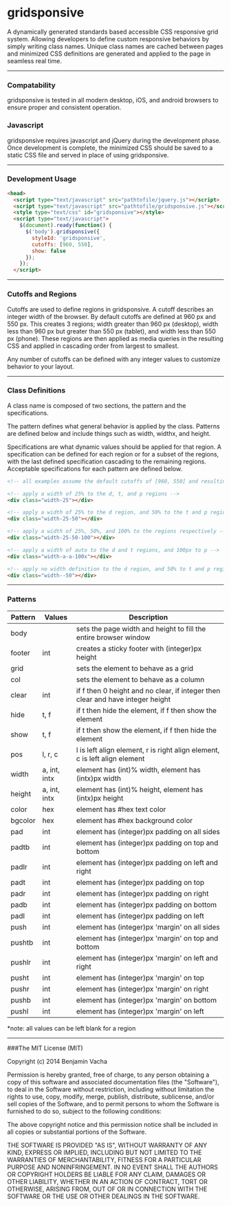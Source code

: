 gridsponsive
============

A dynamically generated standards based accessible CSS responsive grid system. Allowing developers to define custom responsive behaviors by simply writing class names. Unique class names are cached between pages and minimized CSS definitions are generated and applied to the page in seamless real time.

---
### Compatability
gridsponsive is tested in all modern desktop, iOS, and android browsers to ensure proper and consistent operation.

### Javascript
gridsponsive requires javascript and jQuery during the development phase. Once development is complete, the minimized CSS should be saved to a static CSS file and served in place of using gridsponsive.

---
### Development Usage
```html
<head>
  <script type="text/javascript" src="pathtofile/jquery.js"></script>
  <script type="text/javascript" src="pathtofile/gridsponsive.js"></script>
  <style type="text/css" id="gridsponsive"></style>
  <script type="text/javascript">
    $(document).ready(function() {
      $('body').gridsponsive({
        styleId: 'gridsponsive',
        cutoffs: [960, 550],
        show: false
      });
    });
  </script>
```

---
### Cutoffs and Regions
Cutoffs are used to define regions in gridsponsive. A cutoff describes an integer width of the browser. By default cutoffs are defined at 960 px and 550 px. This creates 3 regions; width greater than 960 px (desktop), width less than 960 px but greater than 550 px (tablet), and width less than 550 px (phone). These regions are then applied as media queries in the resulting CSS and applied in cascading order from largest to smallest.

Any number of cutoffs can be defined with any integer values to customize behavior to your layout.

---
### Class Definitions
A class name is composed of two sections, the pattern and the specifications.

The pattern defines what general behavior is applied by the class. Patterns are defined below and include things such as width, widthx, and height.

Specifications are what dynamic values should be applied for that region. A specification can be defined for each region or for a subset of the regions, with the last defined specification cascading to the remaining regions. Acceptable specifications for each pattern are defined below.

```html
<!-- all examples assume the default cutoffs of [960, 550] and resulting regions of [d, t, p] -->

<!-- apply a width of 25% to the d, t, and p regions -->
<div class="width-25"></div>

<!-- apply a width of 25% to the d region, and 50% to the t and p regions -->
<div class="width-25-50"></div>

<!-- apply a width of 25%, 50%, and 100% to the regions respectively -->
<div class="width-25-50-100"></div>

<!-- apply a width of auto to the d and t regions, and 100px to p -->
<div class="width-a-a-100x"></div>

<!-- apply no width definition to the d region, and 50% to t and p regions -->
<div class="width--50"></div>
```

---
### Patterns
| Pattern      | Values      | Description                                                                    |
|--------------|-------------|--------------------------------------------------------------------------------|
| body         |             | sets the page width and height to fill the entire browser window               |
| footer       | int         | creates a sticky footer with (integer)px height                                |
| grid         |             | sets the element to behave as a grid                                           |
| col          |             | sets the element to behave as a column                                         |
| clear        | int         | if f then 0 height and no clear, if integer then clear and have integer height |
| hide         | t, f        | if t then hide the element, if f then show the element                         |
| show         | t, f        | if t then show the element, if f then hide the element                         |
| pos          | l, r, c     | l is left align element, r is right align element, c is left align element     |
| width        | a, int, intx| element has (int)% width, element has (intx)px width                           |
| height       | a, int, intx| element has (int)% height, element has (intx)px height                         |
| color        | hex         | element has #hex text color                                                    |
| bgcolor      | hex         | element has #hex background color                                              |
| pad          | int         | element has (integer)px padding on all sides                                   |
| padtb        | int         | element has (integer)px padding on top and bottom                              |
| padlr        | int         | element has (integer)px padding on left and right                              |
| padt         | int         | element has (integer)px padding on top                                         |
| padr         | int         | element has (integer)px padding on right                                       |
| padb         | int         | element has (integer)px padding on bottom                                      |
| padl         | int         | element has (integer)px padding on left                                        |
| push         | int         | element has (integer)px 'margin' on all sides                                  |
| pushtb       | int         | element has (integer)px 'margin' on top and bottom                             |
| pushlr       | int         | element has (integer)px 'margin' on left and right                             |
| pusht        | int         | element has (integer)px 'margin' on top                                        |
| pushr        | int         | element has (integer)px 'margin' on right                                      |
| pushb        | int         | element has (integer)px 'margin' on bottom                                     |
| pushl        | int         | element has (integer)px 'margin' on left                                       |

*note: all values can be left blank for a region

---
###The MIT License (MIT)

Copyright (c) 2014 Benjamin Vacha

Permission is hereby granted, free of charge, to any person obtaining a copy
of this software and associated documentation files (the "Software"), to deal
in the Software without restriction, including without limitation the rights
to use, copy, modify, merge, publish, distribute, sublicense, and/or sell
copies of the Software, and to permit persons to whom the Software is
furnished to do so, subject to the following conditions:

The above copyright notice and this permission notice shall be included in all
copies or substantial portions of the Software.

THE SOFTWARE IS PROVIDED "AS IS", WITHOUT WARRANTY OF ANY KIND, EXPRESS OR
IMPLIED, INCLUDING BUT NOT LIMITED TO THE WARRANTIES OF MERCHANTABILITY,
FITNESS FOR A PARTICULAR PURPOSE AND NONINFRINGEMENT. IN NO EVENT SHALL THE
AUTHORS OR COPYRIGHT HOLDERS BE LIABLE FOR ANY CLAIM, DAMAGES OR OTHER
LIABILITY, WHETHER IN AN ACTION OF CONTRACT, TORT OR OTHERWISE, ARISING FROM,
OUT OF OR IN CONNECTION WITH THE SOFTWARE OR THE USE OR OTHER DEALINGS IN THE
SOFTWARE.
